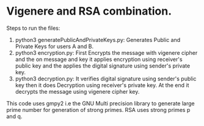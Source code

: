 # Vigenere and RSA combination.

Steps to run the files:
1. python3 generatePublicAndPrivateKeys.py: Generates Public and Private Keys for users A and B.
2. python3 encryption.py: First Encrypts the message with vigenere cipher and the on message and key it applies encryption using receiver's public key and the applies the digital signature using sender's private key.
3. python3 decryption.py: It verifies digital signature using sender's public key then it does Decryption using receiver's private key. At the end it decrypts the message using vigenere cipher key.

This code uses gmpy2 i.e the GNU Multi precision library to generate large prime number for generation of strong primes. RSA uses strong primes p and q.